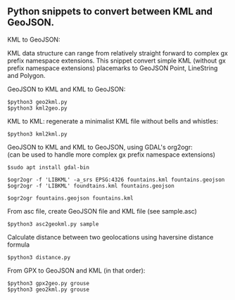 ## Python snippets to convert between KML and GeoJSON.

KML to GeoJSON:<br>

KML data structure can range from relatively straight forward to complex gx prefix namespace extensions. This snippet convert simple KML (without gx prefix namespace extensions) placemarks to GeoJSON Point, LineString and Polygon. 

GeoJSON to KML and KML to GeoJSON:
```
$python3 geo2kml.py
$python3 kml2geo.py
```

KML to KML: regenerate a minimalist KML file without bells and whistles:
```
$python3 kml2kml.py
```

GeoJSON to KML and KML to GeoJSON, using GDAL's org2ogr:<br>
(can be used to handle more complex gx prefix namespace extensions)
```
$sudo apt install gdal-bin

$ogr2ogr -f 'LIBKML' -a_srs EPSG:4326 fountains.kml fountains.geojson
$ogr2ogr -f 'LIBKML' foundtains.kml fountains.geojson

$ogr2ogr fountains.geojson fountains.kml
```
From asc file, create GeoJSON file and KML file (see sample.asc)
```
$python3 asc2geokml.py sample
```
Calculate distance between two geolocations using haversine distance formula
```
$python3 distance.py
```
From GPX to GeoJSON and KML (in that order):
```
$python3 gpx2geo.py grouse
$python3 geo2kml.py grouse
```
